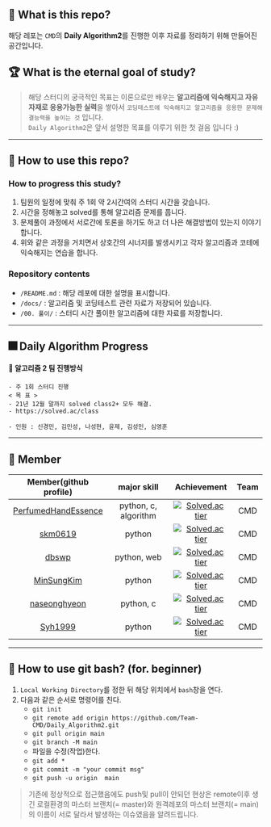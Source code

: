 
## 🎯 What is this repo?
해당 레포는 `CMD`의 **Daily Algorithm2**를 진행한 이후 자료를 정리하기 위해 만들어진 공간입니다.  
## 🏆 What is the eternal goal of study?
> 해당 스터디의 궁극적인 목표는 이론으로만 배우는 **알고리즘에 익숙해지고 자유자재로 응용가능한 실력**을 쌓아서 `코딩테스트에 익숙해지고 알고리즘을 응용한 문제해결능력을 높이는 것` 입니다.   
`Daily Algorithm2`은 앞서 설명한 목표를 이루기 위한 첫 걸음 입니다 :)
___  

## 🎇 How to use this repo?
### How to progress this study?
1. 팀원의 일정에 맞춰 주 1회 약 2시간여의 스터디 시간을 갖습니다.
2. 시간을 정해놓고 solved를 통해 알고리즘 문제를 풉니다.
3. 문제풀이 과정에서 서로간에 토론을 하기도 하고 더 나은 해결방법이 있는지 이야기합니다.
4. 위와 같은 과정을 거치면서 상호간의 시너지를 발생시키고 각자 알고리즘과 코테에 익숙해지는 연습을 합니다.
### Repository contents
- `/README.md` : 해당 레포에 대한 설명을 표시합니다.  
- `/docs/` : 알고리즘 및 코딩테스트 관련 자료가 저장되어 있습니다.  
- `/00. 풀이/` : 스터디 시간 풀이한 알고리즘에 대한 자료를 저장합니다.


___  

## 🎆 Daily Algorithm Progress  
#### 🍔 알고리즘 2 팀 진행방식
    - 주 1회 스터디 진행
    < 목 표 >
    - 21년 12월 말까지 solved class2+ 모두 해결.
    - https://solved.ac/class

    - 인원 : 신경민, 김민성, 나성현, 윤제, 김성민, 심영훈

___  

## 🎫 Member
| Member(github profile) | major skill | Achievement | Team |
|:---------:|:---------:|:---------:|:-----:|
|[PerfumedHandEssence](https://github.com/PerfumedHandEssence)|python, c, algorithm|[![Solved.ac tier](http://mazassumnida.wtf/api/v2/generate_badge?boj=seunghyune99)](https://solved.ac/seunghyune99/)| CMD |
|[skm0619](https://github.com/skm0619)| python | [![Solved.ac tier](http://mazassumnida.wtf/api/v2/generate_badge?boj=sin1509)](https://solved.ac/sin1509/) | CMD |
|[dbswp](https://github.com/dbswp)| python, web | [![Solved.ac tier](http://mazassumnida.wtf/api/v2/generate_badge?boj=dbswp123)](https://solved.ac/dbswp123/) | CMD |
|[MinSungKim](https://github.com/alstjd84)| python |[![Solved.ac tier](http://mazassumnida.wtf/api/v2/generate_badge?boj=lkh04231015)](https://solved.ac/lkh04231015/)| CMD |
|[naseonghyeon](https://github.com/naseonghyeon)| python, c |[![Solved.ac tier](http://mazassumnida.wtf/api/v2/generate_badge?boj=dwntp1)](https://solved.ac/dwntp1/)| CMD |
|[Syh1999](https://github.com/Syh1999) | python | [![Solved.ac tier](http://mazassumnida.wtf/api/v2/generate_badge?boj=Syh1999)](https://solved.ac/Syh1999/) | CMD |


___

## 🤔 How to use git bash? (for. beginner)
1. `Local Working Directory`를 정한 뒤 해당 위치에서 `bash`창을 연다.
2. 다음과 같은 순서로 명령어를 친다.
    - `git init`
    - `git remote add origin https://github.com/Team-CMD/Daily_Algorithm2.git`
    - `git pull origin main`
    - `git branch -M main`
    - 파일을 수정(작업)한다.
    - `git add *`
    - `git commit -m "your commit msg"`
    - `git push -u origin  main` 
  > 기존에 정상적으로 접근했음에도 push및 pull이 안되던 현상은 remote이후 생긴 로컬환경의 마스터 브랜치(= master)와 원격레포의 마스터 브랜치(= main)의 이름이 서로  달라서 발생하는 이슈였음을 알려드립니다.
